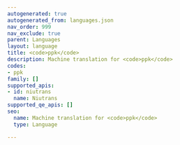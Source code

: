 ```yaml
---
autogenerated: true
autogenerated_from: languages.json
nav_order: 999
nav_exclude: true
parent: Languages
layout: language
title: <code>ppk</code>
description: Machine translation for <code>ppk</code>
codes:
- ppk
family: []
supported_apis:
- id: niutrans
  name: Niutrans
supported_qe_apis: []
seo:
  name: Machine translation for <code>ppk</code>
  type: Language

---
```


